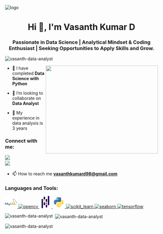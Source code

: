 ![logo](https://github.com/vasanth-data-analyst/vasanth-data-analyst/blob/main/Neutral%20Creative%20Professional%20LinkedIn%20Article%20Cover%20Image.png)

<h1 align="center">Hi 👋, I'm Vasanth Kumar D</h1>
<h3 align="center">Passionate in Data Science | Analytical Mindset & Coding Enthusiast | Seeking Opportunities to Apply Skills and Grow.</h3>

<p align="left"> <img src="https://komarev.com/ghpvc/?username=vasanth-data-analyst&label=Profile%20views&color=0e75b6&style=flat" alt="vasanth-data-analyst" /> </p>
<img align="right" width="370" height="290" src="https://i.pinimg.com/originals/47/f0/34/47f0342cec72b800463bf003eac1257e.gif">  

- 🌱 I have completed **Data Science with Python**

- 👯 I’m looking to collaborate on **Data Analyst**

- 📄 My experience in data analysis is 3 years
  
<h3 align="left">Connect with me:</h3>

<p align="left">
  <a href="https://www.linkedin.com/in/vasanth-kumar-d">
    <img src="https://img.shields.io/badge/LinkedIn-0077B5?style=for-the-badge&logo=linkedin&logoColor=white" />
  </a>
  <br/>
  <a href="https://www.datascienceportfol.io/dashboard">
    <img src="https://img.shields.io/badge/DataSciencePortfolio.io-303E49?style=for-the-badge&logo=dataportfolio&logoColor=white" />
  </a>
</p>

- 📫 How to reach me **vasanthkumard98@gmail.com**

<h3 align="left">Languages and Tools:</h3>
<p align="left"> 
  <a href="https://www.mysql.com/" target="_blank" rel="noreferrer"> 
    <img src="https://raw.githubusercontent.com/devicons/devicon/master/icons/mysql/mysql-original-wordmark.svg" alt="mysql" width="40" height="40"/> 
  </a> 
  <a href="https://opencv.org/" target="_blank" rel="noreferrer"> 
    <img src="https://www.vectorlogo.zone/logos/opencv/opencv-icon.svg" alt="opencv" width="40" height="40"/> 
  </a> 
  <a href="https://pandas.pydata.org/" target="_blank" rel="noreferrer"> 
    <img src="https://raw.githubusercontent.com/devicons/devicon/2ae2a900d2f041da66e950e4d48052658d850630/icons/pandas/pandas-original.svg" alt="pandas" width="40" height="40"/> 
  </a> 
  <a href="https://www.python.org" target="_blank" rel="noreferrer"> 
    <img src="https://raw.githubusercontent.com/devicons/devicon/master/icons/python/python-original.svg" alt="python" width="40" height="40"/> 
  </a> 
  <a href="https://scikit-learn.org/" target="_blank" rel="noreferrer"> 
    <img src="https://upload.wikimedia.org/wikipedia/commons/0/05/Scikit_learn_logo_small.svg" alt="scikit_learn" width="40" height="40"/> 
  </a> 
  <a href="https://seaborn.pydata.org/" target="_blank" rel="noreferrer"> 
    <img src="https://seaborn.pydata.org/_images/logo-mark-lightbg.svg" alt="seaborn" width="40" height="40"/> 
  </a> 
  <a href="https://www.tensorflow.org" target="_blank" rel="noreferrer"> 
    <img src="https://www.vectorlogo.zone/logos/tensorflow/tensorflow-icon.svg" alt="tensorflow" width="40" height="40"/> 
  </a> 
</p>

<p>
  <img align="left" src="https://github-readme-stats.vercel.app/api/top-langs?username=vasanth-data-analyst&show_icons=true&locale=en&layout=compact" alt="vasanth-data-analyst" />
</p>

<p>&nbsp;
  <img align="center" src="https://github-readme-stats.vercel.app/api?username=vasanth-data-analyst&show_icons=true&locale=en" alt="vasanth-data-analyst" />
</p>

<p>
  <img align="center" src="https://github-readme-streak-stats.herokuapp.com/?user=vasanth-data-analyst&" alt="vasanth-data-analyst" />
</p>
